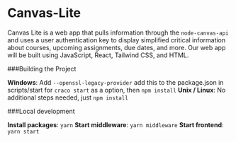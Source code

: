 # Canvas-Lite
Canvas Lite is a web app that pulls information through the `node-canvas-api` and uses a user authentication key to display simplified critical information about courses, upcoming assignments, due dates, and more. Our web app will be built using JavaScript, React, Tailwind CSS, and HTML.

###Building the Project

**Windows**: Add `--openssl-legacy-provider` add this to the package.json in scripts/start for `craco start` as a option, then `npm install`
**Unix / Linux**: No additional steps needed, just `npm install`

###Local development

**Install packages**: `yarn`
**Start middleware**: `yarn middleware`
**Start frontend**: `yarn start`
